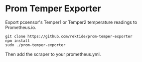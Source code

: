 # Prom Temper Exporter

Export pcsensor's Temper1 or Temper2 temperature readings to Prometheus.io.

```
git clone https://github.com/rektide/prom-temper-exporter
npm install
sudo ./prom-temper-exporter
```

Then add the scraper to your prometheus.yml.
